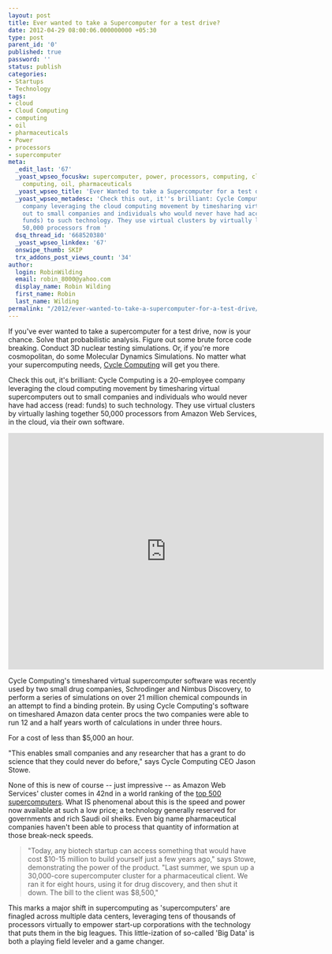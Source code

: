 ```yaml
---
layout: post
title: Ever wanted to take a Supercomputer for a test drive?
date: 2012-04-29 08:00:06.000000000 +05:30
type: post
parent_id: '0'
published: true
password: ''
status: publish
categories:
- Startups
- Technology
tags:
- cloud
- Cloud Computing
- computing
- oil
- pharmaceuticals
- Power
- processors
- supercomputer
meta:
  _edit_last: '67'
  _yoast_wpseo_focuskw: supercomputer, power, processors, computing, cloud, cloud
    computing, oil, pharmaceuticals
  _yoast_wpseo_title: 'Ever Wanted to take a Supercomputer for a test drive? '
  _yoast_wpseo_metadesc: 'Check this out, it''s brilliant: Cycle Computing is a 20-employee
    company leveraging the cloud computing movement by timesharing virtual supercomputers
    out to small companies and individuals who would never have had access (read:
    funds) to such technology. They use virtual clusters by virtually lashing together
    50,000 processors from '
  dsq_thread_id: '668520380'
  _yoast_wpseo_linkdex: '67'
  onswipe_thumb: SKIP
  trx_addons_post_views_count: '34'
author:
  login: RobinWilding
  email: robin_8000@yahoo.com
  display_name: Robin Wilding
  first_name: Robin
  last_name: Wilding
permalink: "/2012/ever-wanted-to-take-a-supercomputer-for-a-test-drive/"
---
```

<p>If you've ever wanted to take a supercomputer for a test drive, now is your chance. Solve that probabilistic analysis. Figure out some brute force code breaking. Conduct 3D nuclear testing simulations. Or, if you're more cosmopolitan, do some Molecular Dynamics Simulations. No matter what your supercomputing needs, <a href="http://cyclecomputing.com/">Cycle Computing</a> will get you there. </p>
<p>Check this out, it's brilliant: Cycle Computing is a 20-employee company leveraging the cloud computing movement by timesharing virtual supercomputers out to small companies and individuals who would never have had access (read: funds) to such technology. They use virtual clusters by virtually lashing together 50,000 processors from Amazon Web Services, in the cloud, via their own software.</p>
<p><!--more--></p>
<p><iframe width="640" height="480" src="http://www.youtube.com/embed/aJEt3Q8wT0k" frameborder="0" allowfullscreen></iframe></p>
<p>Cycle Computing's timeshared virtual supercomputer software was recently used by two small drug companies, Schrodinger and Nimbus Discovery, to perform a series of simulations on over 21 million chemical compounds  in an attempt to find a binding protein. By using Cycle Computing's software on timeshared Amazon data center procs the two companies were able to run 12 and a half years worth of calculations in under three hours. </p>
<p>For a cost of less than $5,000 an hour. </p>
<p>"This enables small companies and any researcher that has a grant to do science that they could never do before," says Cycle Computing CEO Jason Stowe.</p>
<p>None of this is new of course -- just impressive -- as Amazon Web Services' cluster comes in 42nd in a world ranking of the <a href="http://www.top500.org/list/2011/11/100">top 500 supercomputers</a>. What IS phenomenal about this is the speed and power now available at such a low price; a technology generally reserved for governments and rich Saudi oil sheiks. Even big name pharmaceutical companies haven't been able to process that quantity of information at those break-neck speeds.</p>
<blockquote><p>"Today, any biotech startup can access something that would have cost $10-15 million to build yourself just a few years ago,"  says Stowe, demonstrating the power of the product. "Last summer, we spun up a 30,000-core supercomputer cluster for a pharmaceutical client. We ran it for eight hours, using it for drug discovery, and then shut it down. The bill to the client was $8,500,"</p></blockquote>
<p>This marks a major shift in supercomputing as 'supercomputers' are finagled across multiple data centers, leveraging tens of thousands of processors virtually to empower start-up corporations with the technology that puts them in the big leagues. This little-ization of so-called 'Big Data' is both a playing field leveler and a game changer.</p>
